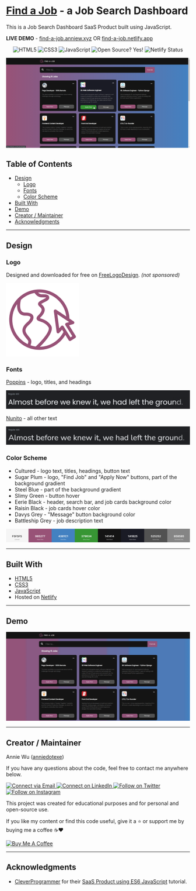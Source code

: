 # [Find a Job](https://find-a-job.anniew.xyz/) - a Job Search Dashboard

This is a Job Search Dashboard SaaS Product built using JavaScript.

**LIVE DEMO** - [find-a-job.anniew.xyz](https://find-a-job.anniew.xyz/) OR [find-a-job.netlify.app](https://find-a-job.netlify.app/)

<p align="center">
    <img alt="HTML5" src="https://img.shields.io/badge/-HTML5-E44D26?style=flat&logo=html5&logoColor=white"/>
    <img alt="CSS3" src="https://img.shields.io/badge/-CSS3-2965f1?style=flat&logo=css3&logoColor=white"/>
    <img alt="JavaScript" src="https://img.shields.io/badge/-JavaScript-F0DB4F?style=flat&logo=javascript&logoColor=white"/>
    <img alt="Open Source? Yes!" src="https://badgen.net/badge/Open%20Source%20%3F/Yes%21/blue?icon=github"/>
    <img alt="Netlify Status" src="https://api.netlify.com/api/v1/badges/a891ded1-149c-4ba6-a3dc-2a6aad1bd1f8/deploy-status"/>

</p>

<p align="center">
    <img alt="Screenshot" src="./img/screenshot.png" width="700px">
</p>

## Table of Contents

- [Design](#design)
  - [Logo](#logo)
  - [Fonts](#fonts)
  - [Color Scheme](#color-scheme)
- [Built With](#built-with)
- [Demo](#demo)
- [Creator / Maintainer](#creator-maintainer)
- [Acknowledgments](#acknowledgments)

---
## Design

### Logo

Designed and downloaded for free on [FreeLogoDesign](https://www.freelogodesign.org/). _(not sponsored)_

<img alt="Logo" src="./img/logo.png">


### Fonts

[Poppins](https://fonts.google.com/specimen/Poppins) - logo, titles, and headings

<img alt="Font Example Screenshot" src="./img/poppins.png">


[Nunito](https://fonts.google.com/specimen/Nunito) - all other text

<img alt="Font Example Screenshot" src="./img/nunito.png">

### Color Scheme

- Cultured - logo text, titles, headings, button text
- Sugar Plum - logo, "Find Job" and "Apply Now" buttons, part of the background gradient
- Steel Blue - part of the background gradient
- Slimy Green - button hover
- Eerie Black - header, search bar, and job cards background color
- Raisin Black - job cards hover color
- Davys Grey - "Message" button background color
- Battleship Grey - job description text

<a href="https://coolors.co/f5f5f5-985277-4381c1-379634-141414-1a1b25-525252-858585"><img alt="Color Palette Screenshot" src="./img/palette.png"></a>

---

## Built With

- [HTML5](https://www.w3schools.com/html/)
- [CSS3](https://www.w3schools.com/css/)
- [JavaScript](https://www.w3schools.com/js/DEFAULT.asp)
- Hosted on [Netlify](https://www.netlify.com/)

---

## Demo

<img alt="Demo Gif" src="./img/preview.gif">

---

## Creator / Maintainer

Annie Wu ([anniedotexe](https://github.com/anniedotexe))

If you have any questions about the code, feel free to contact me anywhere below.

<p align="left">
  <a href="mailto:anniewu2303@gmail.com"> 
    <img alt="Connect via Email" src="https://img.shields.io/badge/Gmail-c14438?style=flat&logo=Gmail&logoColor=white" />
  </a>
  <a href="https://www.linkedin.com/in/anniewu2303/"> 
    <img alt="Connect on LinkedIn" src="https://img.shields.io/badge/-LinkedIn-0072b1?style=flat&logo=Linkedin&logoColor=white" />
  </a>
  <a href="https://twitter.com/anniedotexe"> 
    <img alt="Follow on Twitter" src="https://img.shields.io/badge/-Twitter-00acee?style=flat&logo=Twitter&logoColor=white" />
  </a>
  <a href="https://www.instagram.com/anniedotexe/"> 
    <img alt="Follow on Instagram" src="https://img.shields.io/badge/-Instagram-E1306C?style=flat&logo=instagram&logoColor=white" />
  </a>
</p>

This project was created for educational purposes and for personal and open-source use.

If you like my content or find this code useful, give it a :star: or support me by buying me a coffee :coffee::heart:

<a href="https://www.buymeacoffee.com/awu2303" target="_blank"><img src="https://www.buymeacoffee.com/assets/img/custom_images/orange_img.png" alt="Buy Me A Coffee" style="height: 41px !important;width: 174px !important;box-shadow: 0px 3px 2px 0px rgba(190, 190, 190, 0.5) !important;-webkit-box-shadow: 0px 3px 2px 0px rgba(190, 190, 190, 0.5) !important;" ></a>

---

## Acknowledgments

- [CleverProgrammer](https://www.cleverprogrammer.com/) for their [SaaS Product using ES6 JavaScript](https://www.youtube.com/watch?v=VjjZ2MaX0Ts) tutorial.
